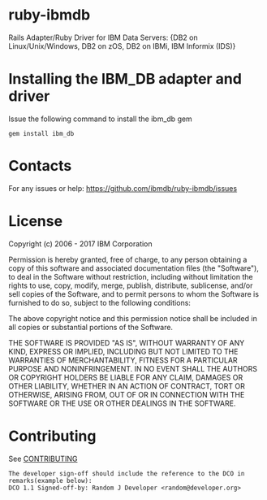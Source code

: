 ruby-ibmdb
==========
Rails Adapter/Ruby Driver for IBM Data Servers: {DB2 on Linux/Unix/Windows, DB2 on zOS, DB2 on IBMi, IBM Informix (IDS)}

Installing the IBM_DB adapter and driver
========================================

Issue the following command to install the ibm_db gem

```
gem install ibm_db
```

Contacts
========

For any issues or help: https://github.com/ibmdb/ruby-ibmdb/issues


License
=======
Copyright (c) 2006 - 2017 IBM Corporation

Permission is hereby granted, free of charge, to any person obtaining
a copy of this software and associated documentation files (the "Software"),
to deal in the Software without restriction, including without limitation
the rights to use, copy, modify, merge, publish, distribute, sublicense, 
and/or sell copies of the Software, and to permit persons to whom the Software
is furnished to do so, subject to the following conditions:

The above copyright notice and this permission notice shall be included
in all copies or substantial portions of the Software.

THE SOFTWARE IS PROVIDED "AS IS", WITHOUT WARRANTY OF ANY KIND, EXPRESS OR IMPLIED,
INCLUDING BUT NOT LIMITED TO THE WARRANTIES OF MERCHANTABILITY, FITNESS FOR A 
PARTICULAR PURPOSE AND NONINFRINGEMENT. IN NO EVENT SHALL THE AUTHORS OR COPYRIGHT 
HOLDERS BE LIABLE FOR ANY CLAIM, DAMAGES OR OTHER LIABILITY, WHETHER IN AN ACTION 
OF CONTRACT, TORT OR OTHERWISE, ARISING FROM, OUT OF OR IN CONNECTION WITH THE 
SOFTWARE OR THE USE OR OTHER DEALINGS IN THE SOFTWARE.



Contributing
=======
See [CONTRIBUTING](https://github.com/ibmdb/ruby-ibmdb/blob/master/contributing/CONTRIBUTING.md)

```
The developer sign-off should include the reference to the DCO in remarks(example below):
DCO 1.1 Signed-off-by: Random J Developer <random@developer.org>
```
